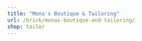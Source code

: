 ```yaml
---
title: "Mona's Boutique & Tailoring"
url: /brick/monas-boutique-and-tailoring/
shop: tailor
---
```

